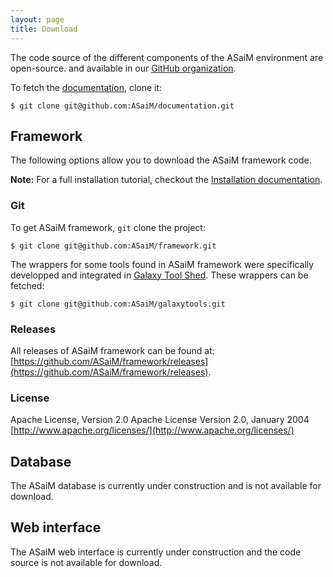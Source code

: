```yaml
---
layout: page
title: Download
---
```


The code source of the different components of the ASaiM environment are open-source.
and available in our [GitHub organization](https://github.com/ASaiM/).

To fetch the [documentation](http://asaim.readthedocs.org/en/latest/), clone it:

    $ git clone git@github.com:ASaiM/documentation.git

## Framework

The following options allow you to download the ASaiM framework code.

**Note:** For a full installation tutorial, checkout the [Installation
documentation](https://asaim.readthedocs.org/en/latest/installation.html).

### Git

To get ASaiM framework, `git` clone the project:

    $ git clone git@github.com:ASaiM/framework.git

The wrappers for some tools found in ASaiM framework were specifically developped
and integrated in [Galaxy Tool Shed](https://toolshed.g2.bx.psu.edu/). These 
wrappers can be fetched:

    $ git clone git@github.com:ASaiM/galaxytools.git


### Releases

All releases of ASaiM framework can be found at:
[https://github.com/ASaiM/framework/releases](https://github.com/ASaiM/framework/releases).

### License

Apache License, Version 2.0 Apache License Version 2.0, January 2004
<br>[http://www.apache.org/licenses/](http://www.apache.org/licenses/)

## Database

The ASaiM database is currently under construction and is not available for download.

## Web interface

The ASaiM web interface is currently under construction and the code source
is not available for download.
